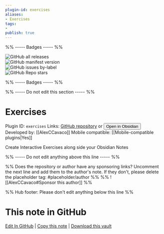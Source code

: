 ```yaml
---
plugin-id: exercises
aliases:
- Exercises
tags: 
- 
publish: true
---
```


%% ----- Badges ----- %%

![GitHub all releases](https://img.shields.io/github/downloads/AlexCCavaco/obsidian-exercises/total?color=573E7A&logo=github&style=for-the-badge)   
![GitHub manifest version](https://img.shields.io/github/manifest-json/v/AlexCCavaco/obsidian-exercises?color=573E7A&logo=github&style=for-the-badge)   
![GitHub issues by-label](https://img.shields.io/github/issues/AlexCCavaco/obsidian-exercises/help%20wanted?color=573E7A&logo=github&style=for-the-badge)   
![GitHub Repo stars](https://img.shields.io/github/stars/AlexCCavaco/obsidian-exercises?color=573E7A&logo=github&style=for-the-badge)

%% ----- Badges ----- %%

%% ----- Do not edit this section ----- %%

# Exercises

Plugin ID: `exercises`
Links: [GitHub repository](https://github.com/AlexCCavaco/obsidian-exercises) or [<button id=HH>Open in Obsidian</button>](obsidian://show-plugin?id=exercises)
Developed by: [[AlexCCavaco]]
Mobile compatible: [[Mobile-compatible plugins|Yes]]

Create Interactive Exercises along side your Obsidian Notes

%% ----- Do not edit anything above this line ----- %% 

%% Does the repository or author have any sponsoring links? Uncomment the next line and add them to the author's note. If they don't, please delete the placeholder tag: #placeholder/author %%
%% ![[AlexCCavaco#Sponsor this author]] %%

%% Hub footer: Please don't edit anything below this line %%

# This note in GitHub

<span class="git-footer">[Edit In GitHub](https://github.dev/obsidian-community/obsidian-hub/blob/main/02%20-%20Community%20Expansions/02.05%20All%20Community%20Expansions/Plugins/exercises.md "git-hub-edit-note") | [Copy this note](https://raw.githubusercontent.com/obsidian-community/obsidian-hub/main/02%20-%20Community%20Expansions/02.05%20All%20Community%20Expansions/Plugins/exercises.md "git-hub-copy-note") | [Download this vault](https://github.com/obsidian-community/obsidian-hub/archive/refs/heads/main.zip "git-hub-download-vault") </span>
